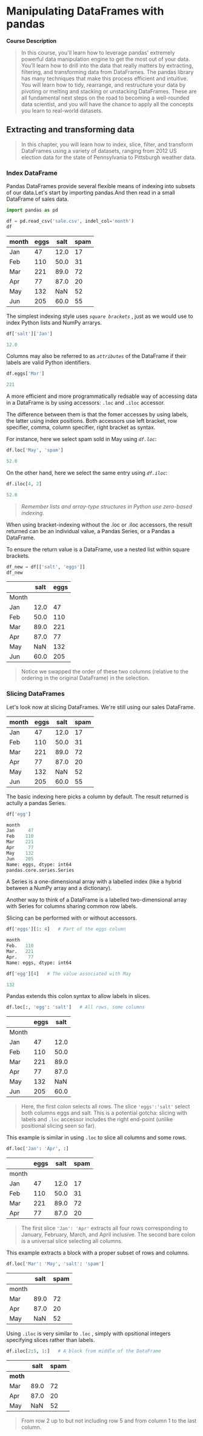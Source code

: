 # Manipulating DataFrames with pandas

**Course Description**

>  In this course, you'll learn how to leverage pandas' extremely powerful data manipulation engine to get the most out of your data. You’ll learn how to drill into the data that really matters by extracting, filtering, and transforming data from DataFrames. The pandas library has many techniques that make this process efficient and intuitive. You will learn how to tidy, rearrange, and restructure your data by pivoting or melting and stacking or unstacking DataFrames. These are all fundamental next steps on the road to becoming a well-rounded data scientist, and you will have the chance to apply all the concepts you learn to real-world datasets.

## Extracting and transforming data

> In this chapter, you will learn how to index, slice, filter, and transform DataFrames using a variety of datasets, ranging from 2012 US election data for the state of Pennsylvania to Pittsburgh weather data.

### Index DataFrame

Pandas DataFrames provide several flexible means of indexing into subsets of our data.Let's start by importing pandas.And then read in a small DataFrame of sales data.

```python
import pandas as pd

df = pd.read_csv('sale.csv', indel_col='month')
df
```

| month | eggs | salt | spam |
| :---- | :--- | ---- | :--- |
| Jan   | 47   | 12.0 | 17   |
| Feb   | 110  | 50.0 | 31   |
| Mar   | 221  | 89.0 | 72   |
| Apr   | 77   | 87.0 | 20   |
| May   | 132  | NaN  | 52   |
| Jun   | 205  | 60.0 | 55   |

The simplest indexing style uses   *`square brackets`*  , just as we would use to index Python lists and NumPy arrarys.

```python
df['salt']['Jan'] 
```

```python
12.0
```

Columns may also be referred to as  *`attributes`* of the DataFrame if their labels are valid Python identifiers.

```python
df.eggs['Mar']
```

```python
221
```

A more efficient and more programmatically redsable way of accessing data in  a DataFrame is by using accessors: `.loc`  and `.iloc` accessor.

The difference between them is that the fomer accesses by using labels, the latter using index positions. Both accessors use left bracket, row specifier, comma, column specifier, right bracket as syntax. 

For instance, here we  select spam sold in May using *`df.loc`*:

```python
df.loc['May', 'spam']
```

```python
52.0
```

On the other hand, here we select the same entry using *`df.iloc`*:

```python
df.iloc[4, 2]
```

```python
52.0
```

> *Remember lists and array-type structures in Python use zero-based indexing.*

When using bracket-indexing without the .loc or .iloc accessors, the result returned can be an individual value, a Pandas Series, or a  Pandas a DataFrame.

To ensure the return value is  a DataFrame, use a nested list within square brackets.

```python
df_new = df[['salt', 'eggs']]
df_new
```

|       | salt | eggs |
| ----- | ---- | ---- |
| Month |      |      |
| Jan   | 12.0 | 47   |
| Feb   | 50.0 | 110  |
| Mar   | 89.0 | 221  |
| Apr   | 87.0 | 77   |
| May   | NaN  | 132  |
| Jun   | 60.0 | 205  |

> Notice we swapped the order of these two columns (relative to the ordering  in the original DataFrame) in the selection.

### Slicing DataFrames

Let's  look now at  slicing DataFrames. We're still using our sales DataFrame.

| month | eggs | salt | spam |
| :---- | :--- | ---- | :--- |
| Jan   | 47   | 12.0 | 17   |
| Feb   | 110  | 50.0 | 31   |
| Mar   | 221  | 89.0 | 72   |
| Apr   | 77   | 87.0 | 20   |
| May   | 132  | NaN  | 52   |
| Jun   | 205  | 60.0 | 55   |

The basic indexing here picks a column by default. The result  returned  is  actully a pandas Series.

```python
df['egg']
```

```python
month
Jan     47
Feb    110
Mar    221
Apr     77
May    132
Jun    205
Name: eggs, dtype: int64
pandas.core.series.Series
```

A Series is a one-dimensional array with a labelled index (like a hybrid between a NumPy array and a dictionary).

Another way to think of a DataFrame is  a labelled two-dimensional array with Series for columns sharing common row labels.

Slicing can be performed with or without accessors.

```python
df['eggs'][1: 4]   # Part of the eggs column
```

```python
month
Feb.   110
Mar.   221
Apr.    77
Name: eggs, dtype: int64
```

```python
df['egg'][4]   # The value associated with May
```

```python
132
```

Pandas extends this colon syntax to allow labels in slices.

```python
df.loc[:, 'egg': 'salt']   # All rows, some columns
```

|       | eggs | salt |
| ----- | ---- | ---- |
| Month |      |      |
| Jan   | 47   | 12.0 |
| Feb   | 110  | 50.0 |
| Mar   | 221  | 89.0 |
| Apr   | 77   | 87.0 |
| May   | 132  | NaN  |
| Jun   | 205  | 60.0 |

> Here, the first colon selects all rows. The slice `'eggs':'salt'` select both columns eggs and salt. This is a potential gotcha: slicing with labels and `.loc` accessor includes the right end-point (unlike positional slicing seen so far).

This example is similar in using `.loc` to slice all columns and some rows.

```python
df.loc['Jan': 'Apr', :]
```

|       | eggs | salt | spam |
| ----- | ---- | ---- | ---- |
| month |      |      |      |
| Jan   | 47   | 12.0 | 17   |
| Feb   | 110  | 50.0 | 31   |
| Mar   | 221  | 89.0 | 72   |
| Apr   | 77   | 87.0 | 20   |

> The first slice `'Jan': 'Apr'` extracts all four rows corresponding to January, February, March, and April inclusive. The second bare colon is a universal slice selecting all columns.

This example extracts a block with a proper subset of rows and columns.

```python
df.loc['Mar': 'May', 'salt': 'spam']
```

|       | salt | spam |
| ----- | ---- | ---- |
| month |      |      |
| Mar   | 89.0 | 72   |
| Apr   | 87.0 | 20   |
| May   | NaN  | 52   |

Using `.iloc` is very similar to `.loc` , simply with opsitional integers specifying slices rather than labels.

```python
df.iloc[2:5, 1:]   # A block from middle of the DataFrame
```

|          | salt | spam |
| -------- | ---- | ---- |
| **moth** |      |      |
| Mar      | 89.0 | 72   |
| Apr      | 87.0 | 20   |
| May      | NaN  | 52   |

> From row 2 up to  but not  including row 5 and from  column 1 to the last column.